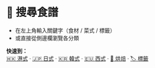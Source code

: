 # 🔎 搜尋食譜

- 在左上角輸入關鍵字（食材 / 菜式 / 標籤）
- 或直接從側邊欄瀏覽各分類

**快速到：**  
[🇭🇰 港式](hongkong/) · [🇯🇵 日式](japanese/) · [🇰🇷 韓式](korean/) · [🇪🇺 西式](western/) · [🥐 烘焙](bakery/) · [🏷 標籤](tags.md)
